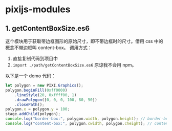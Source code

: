 # pixijs-modules

## 1. getContentBoxSize.es6
这个模块用于获取带边框图形的原始尺寸，即不带边框时的尺寸。借用 css 中的概念不带边框叫 content-box。
调用方式：
1. 直接复制代码到项目中
2. `import ./path/getContentBoxSize.es6`
原谅我不会用 npm。

以下是一个 demo 代码：

```javascript
let polygon = new PIXI.Graphics(); 
polygon.beginFill(0xff0000)
    .lineStyle(20, 0xffff00, 1)
    .drawPolygon([0, 0, 0, 100, 80, 50])
    .closePath(); 
polygon.x = polygon.y = 100;  
stage.addChild(polygon); 
console.log("border-box:", polygon.width, polygon.height); // border-box: 95.29998940003179 116.95996608010176
console.log("content-box:", polygon.cwidth, polygon.cheight); // content-box: 80 100
```
